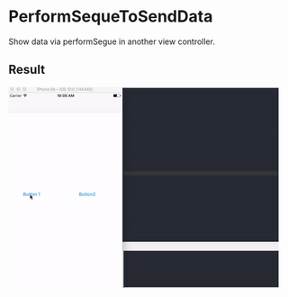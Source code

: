 # PerformSequeToSendData

Show data via performSegue in another view controller.

## Result

![Result](result.gif)
